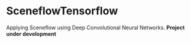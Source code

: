 # SceneflowTensorflow

Applying Sceneflow using Deep Convolutional Neural Networks. **Project under development**
